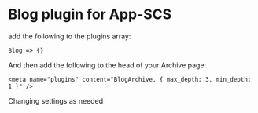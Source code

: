 # Blog plugin for App-SCS

add the following to the plugins array:

```
Blog => {}
```

And then add the following to the head of your Archive page:

```
<meta name="plugins" content="BlogArchive, { max_depth: 3, min_depth: 1 }" />
```

Changing settings as needed
